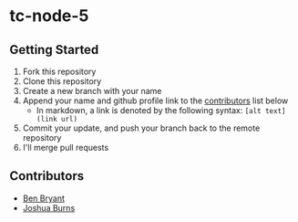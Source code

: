 # tc-node-5

## Getting Started

1. Fork this repository
2. Clone this repository
3. Create a new branch with your name
4. Append your name and github profile link to the [contributors](#contributors) list below
   - In markdown, a link is denoted by the following syntax: `[alt text](link url)`
5. Commit your update, and push your branch back to the remote repository
6. I'll merge pull requests

## Contributors

- [Ben Bryant](https://github.com/Bryantellius)
- [Joshua Burns](https://github.com/joshua-desu)